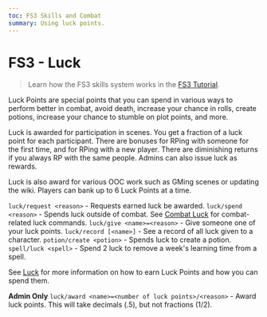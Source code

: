 ```yaml
---
toc: FS3 Skills and Combat
summary: Using luck points.
---
```

# FS3 - Luck
> Learn how the FS3 skills system works in the [FS3 Tutorial](/help/fs3).

Luck Points are special points that you can spend in various ways to perform better in combat, avoid death, increase your chance in rolls, create potions, increase your chance to stumble on plot points, and more.

Luck is awarded for participation in scenes.  You get a fraction of a luck point for each participant.  There are bonuses for RPing with someone for the first time, and for RPing with a new player.  There are diminishing returns if you always RP with the same people.  Admins can also issue luck as rewards.

Luck is also award for various OOC work such as GMing scenes or updating the wiki. Players can bank up to 6 Luck Points at a time.

`luck/request <reason>` - Requests earned luck be awarded.
`luck/spend <reason>` - Spends luck outside of combat.
    See [Combat Luck](/help/combat) for combat-related luck commands.
`luck/give <name>=<reason>` - Give someone one of your luck points.
`luck/record [<name>]` - See a record of all luck given to a character.
`potion/create <potion>` - Spends luck to create a potion.
`spell/luck <spell>` - Spend 2 luck to remove a week's learning time from a spell.

See [Luck](http://spiritlakemu.com/wiki/luck_points) for more information on how to earn Luck Points and how you can spend them.

**Admin Only**
`luck/award <name>=<number of luck points>/<reason>` - Award luck points. This will take decimals (.5), but not fractions (1\/2).
